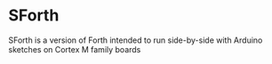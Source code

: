 # SForth
SForth is a version of Forth intended to run side-by-side with Arduino sketches on Cortex M family boards
